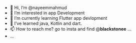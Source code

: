 - 👋 Hi, I’m @nayeemmahmud
- 👀 I’m interested in app Development
- 🌱 I’m currently learning Flutter app devlopment
- 💞️ I’ve learned java, Kotlin and dart.
- 📫 How to reach me? go to insta and find  @__blackstonee__ ...
- ...
